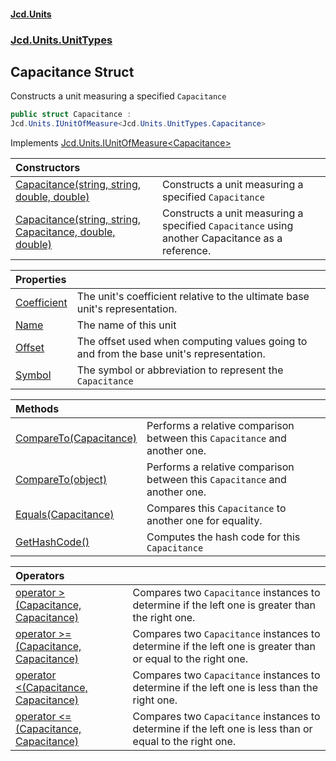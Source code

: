 #### [Jcd.Units](index.md 'index')
### [Jcd.Units.UnitTypes](Jcd.Units.UnitTypes.md 'Jcd.Units.UnitTypes')

## Capacitance Struct

Constructs a unit measuring a specified `Capacitance`

```csharp
public struct Capacitance :
Jcd.Units.IUnitOfMeasure<Jcd.Units.UnitTypes.Capacitance>
```

Implements [Jcd.Units.IUnitOfMeasure&lt;](Jcd.Units.IUnitOfMeasure_TUnits_.md 'Jcd.Units.IUnitOfMeasure<TUnits>')[Capacitance](Jcd.Units.UnitTypes.Capacitance.md 'Jcd.Units.UnitTypes.Capacitance')[&gt;](Jcd.Units.IUnitOfMeasure_TUnits_.md 'Jcd.Units.IUnitOfMeasure<TUnits>')

| Constructors | |
| :--- | :--- |
| [Capacitance(string, string, double, double)](Jcd.Units.UnitTypes.Capacitance.Capacitance(string,string,double,double).md 'Jcd.Units.UnitTypes.Capacitance.Capacitance(string, string, double, double)') | Constructs a unit measuring a specified `Capacitance` |
| [Capacitance(string, string, Capacitance, double, double)](Jcd.Units.UnitTypes.Capacitance.Capacitance(string,string,Jcd.Units.UnitTypes.Capacitance,double,double).md 'Jcd.Units.UnitTypes.Capacitance.Capacitance(string, string, Jcd.Units.UnitTypes.Capacitance, double, double)') | Constructs a unit measuring a specified `Capacitance` using another Capacitance as a reference. |

| Properties | |
| :--- | :--- |
| [Coefficient](Jcd.Units.UnitTypes.Capacitance.Coefficient.md 'Jcd.Units.UnitTypes.Capacitance.Coefficient') | The unit's coefficient relative to the ultimate base unit's representation. |
| [Name](Jcd.Units.UnitTypes.Capacitance.Name.md 'Jcd.Units.UnitTypes.Capacitance.Name') | The name of this unit |
| [Offset](Jcd.Units.UnitTypes.Capacitance.Offset.md 'Jcd.Units.UnitTypes.Capacitance.Offset') | The offset used when computing values going to and from the base unit's representation. |
| [Symbol](Jcd.Units.UnitTypes.Capacitance.Symbol.md 'Jcd.Units.UnitTypes.Capacitance.Symbol') | The symbol or abbreviation to represent the `Capacitance` |

| Methods | |
| :--- | :--- |
| [CompareTo(Capacitance)](Jcd.Units.UnitTypes.Capacitance.CompareTo(Jcd.Units.UnitTypes.Capacitance).md 'Jcd.Units.UnitTypes.Capacitance.CompareTo(Jcd.Units.UnitTypes.Capacitance)') | Performs a relative comparison between this `Capacitance` and another one. |
| [CompareTo(object)](Jcd.Units.UnitTypes.Capacitance.CompareTo(object).md 'Jcd.Units.UnitTypes.Capacitance.CompareTo(object)') | Performs a relative comparison between this `Capacitance` and another one. |
| [Equals(Capacitance)](Jcd.Units.UnitTypes.Capacitance.Equals(Jcd.Units.UnitTypes.Capacitance).md 'Jcd.Units.UnitTypes.Capacitance.Equals(Jcd.Units.UnitTypes.Capacitance)') | Compares this `Capacitance` to another one for equality. |
| [GetHashCode()](Jcd.Units.UnitTypes.Capacitance.GetHashCode().md 'Jcd.Units.UnitTypes.Capacitance.GetHashCode()') | Computes the hash code for this `Capacitance` |

| Operators | |
| :--- | :--- |
| [operator &gt;(Capacitance, Capacitance)](Jcd.Units.UnitTypes.Capacitance.op_GreaterThan(Jcd.Units.UnitTypes.Capacitance,Jcd.Units.UnitTypes.Capacitance).md 'Jcd.Units.UnitTypes.Capacitance.op_GreaterThan(Jcd.Units.UnitTypes.Capacitance, Jcd.Units.UnitTypes.Capacitance)') | Compares two `Capacitance` instances to determine if the left one is greater than the right one. |
| [operator &gt;=(Capacitance, Capacitance)](Jcd.Units.UnitTypes.Capacitance.op_GreaterThanOrEqual(Jcd.Units.UnitTypes.Capacitance,Jcd.Units.UnitTypes.Capacitance).md 'Jcd.Units.UnitTypes.Capacitance.op_GreaterThanOrEqual(Jcd.Units.UnitTypes.Capacitance, Jcd.Units.UnitTypes.Capacitance)') | Compares two `Capacitance` instances to determine if the left one is greater than or equal to the right one. |
| [operator &lt;(Capacitance, Capacitance)](Jcd.Units.UnitTypes.Capacitance.op_LessThan(Jcd.Units.UnitTypes.Capacitance,Jcd.Units.UnitTypes.Capacitance).md 'Jcd.Units.UnitTypes.Capacitance.op_LessThan(Jcd.Units.UnitTypes.Capacitance, Jcd.Units.UnitTypes.Capacitance)') | Compares two `Capacitance` instances to determine if the left one is less than the right one. |
| [operator &lt;=(Capacitance, Capacitance)](Jcd.Units.UnitTypes.Capacitance.op_LessThanOrEqual(Jcd.Units.UnitTypes.Capacitance,Jcd.Units.UnitTypes.Capacitance).md 'Jcd.Units.UnitTypes.Capacitance.op_LessThanOrEqual(Jcd.Units.UnitTypes.Capacitance, Jcd.Units.UnitTypes.Capacitance)') | Compares two `Capacitance` instances to determine if the left one is less than or equal to the right one. |
